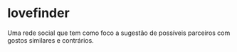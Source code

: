 # lovefinder
Uma rede social que tem como foco a sugestão de possíveis parceiros com gostos similares e contrários.
